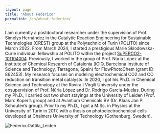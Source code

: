 ```yaml
---
layout: page
title: "About Federico"
permalink: /en/about-federico/
---
```


I am currently a postdoctoral researcher under the supervision of Prof. Simelys Hernández in the Catalytic Reaction Engineering for Sustainable Technologies (CREST) group at the Polytechnic of Turin (POLITO) since March 2022. From March 2024, I started a prestigious Marie Skłodowska-Curie individual fellowship at POLITO within the project [SuPERCO2-101104004](https://cordis.europa.eu/project/id/101104004). Previously, I worked in the group of Prof. Núria López at the Institute of Chemical Research of Catalonia (ICIQ, Barcelona Institute of Science and Technology, Tarragona, Spain) for FlowPhotoChem (grant ID: 862453). My research focuses on modeling electrochemical CO2 and CO reduction on transition metal catalysts. In 2020, I got his Ph.D. in Chemical Science and Technology at the Rovira i Virgili University under the cosupervision of Prof. Núria López and Dr. Rodrigo Garcia-Muelas. During my Ph.D., I carried out two short stayings at the University of Leiden (Prof. Marc Koper’s group) and at Avantium Chemicals BV (Dr. Klaas Jan P. Schouten’s group). Prior to my Ph.D., I got a M.Sc. in Physics at the University of Turin in 2017, with a thesis on photoelectrochemical cells developed at Chalmers University of Technology (Gothenburg, Sweden).

![FedericoDattila_Leiden](https://github.com/user-attachments/assets/de820595-a078-4b9a-88d2-65457e536496)

